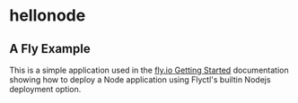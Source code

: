 # hellonode

## A Fly Example

This is a simple application used in the [fly.io Getting Started](https://fly.io/docs/getting-started/node/)  documentation showing how to deploy a Node application using Flyctl's builtin Nodejs deployment option.

